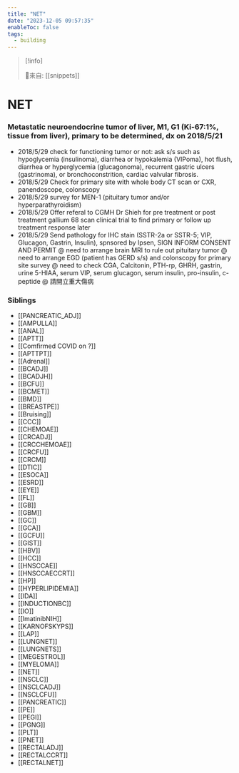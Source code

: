 ```yaml
---
title: "NET"
date: "2023-12-05 09:57:35"
enableToc: false
tags:
  - building
---
```


> [!info]
>
> 🌱來自: [[snippets]]

# NET

### Metastatic neuroendocrine tumor of liver, M1, G1 (Ki-67:1%, tissue from liver), primary to be determined, dx on 2018/5/21

- 2018/5/29 check for functioning tumor or not: ask s/s such as hypoglycemia (insulinoma), diarrhea or hypokalemia (VIPoma), hot flush, diarrhea or hyperglycemia (glucagonoma), recurrent gastric ulcers (gastrinoma), or bronchoconstrition, cardiac valvular fibrosis.
- 2018/5/29 Check for primary site with whole body CT scan or CXR, panendoscope, colonscopy
- 2018/5/29 survey for MEN-1 (pituitary tumor and/or hyperparathyroidism)
- 2018/5/29 Offer referal to CGMH Dr Shieh for pre treatment or post treatment gallium 68 scan clinical trial to find primary or follow up treatment response later
- 2018/5/29 Send pathology for IHC stain (SSTR-2a or SSTR-5; VIP, Glucagon, Gastrin, Insulin), spnsored by Ipsen, SIGN INFORM CONSENT AND PERMIT
  @ need to arrange brain MRI to rule out pituitary tumor
  @ need to arrange EGD (patient has GERD s/s) and colonscopy for primary site survey
  @ need to check CGA, Calcitonin, PTH-rp, GHRH, gastrin, urine 5-HIAA, serum VIP, serum glucagon, serum insulin, pro-insulin, c-peptide
  @ 請開立重大傷病

### Siblings

- [[PANCREATIC_ADJ]]
- [[AMPULLA]]
- [[ANAL]]
- [[APTT]]
- [[Comfirmed COVID on ?]]
- [[APTTPT]]
- [[Adrenal]]
- [[BCADJ]]
- [[BCADJH]]
- [[BCFU]]
- [[BCMET]]
- [[BMD]]
- [[BREASTPE]]
- [[Bruising]]
- [[CCC]]
- [[CHEMOAE]]
- [[CRCADJ]]
- [[CRCCHEMOAE]]
- [[CRCFU]]
- [[CRCM]]
- [[DTIC]]
- [[ESOCA]]
- [[ESRD]]
- [[EYE]]
- [[FL]]
- [[GB]]
- [[GBM]]
- [[GC]]
- [[GCA]]
- [[GCFU]]
- [[GIST]]
- [[HBV]]
- [[HCC]]
- [[HNSCCAE]]
- [[HNSCCAECCRT]]
- [[HP]]
- [[HYPERLIPIDEMIA]]
- [[IDA]]
- [[INDUCTIONBC]]
- [[IO]]
- [[ImatinibNIH]]
- [[KARNOFSKYPS]]
- [[LAP]]
- [[LUNGNET]]
- [[LUNGNETS]]
- [[MEGESTROL]]
- [[MYELOMA]]
- [[NET]]
- [[NSCLC]]
- [[NSCLCADJ]]
- [[NSCLCFU]]
- [[PANCREATIC]]
- [[PE]]
- [[PEGI]]
- [[PGNG]]
- [[PLT]]
- [[PNET]]
- [[RECTALADJ]]
- [[RECTALCCRT]]
- [[RECTALNET]]

